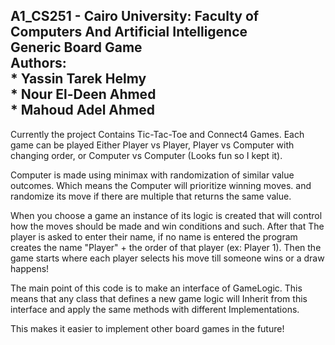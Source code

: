 <h2> A1_CS251 - Cairo University: Faculty of Computers And Artificial Intelligence<br/>
Generic Board Game<br/>
Authors:<br/>
* Yassin Tarek Helmy<br/>
* Nour El-Deen Ahmed<br/>
* Mahoud Adel Ahmed </h2>

Currently the project Contains Tic-Tac-Toe and Connect4 Games.
Each game can be played Either Player vs Player, Player vs Computer with changing order, or Computer vs Computer (Looks fun so I kept it).

Computer is made using minimax with randomization of similar value outcomes.
Which means the Computer will prioritize winning moves. and randomize its move if there are multiple that returns the same value.

When you choose a game an instance of its logic is created that will control how the moves should be made and win conditions and such.
After that The player is asked to enter their name, if no name is entered the program creates the name "Player" + the order of that player (ex: Player 1).
Then the game starts where each player selects his move till someone wins or a draw happens!

The main point of this code is to make an interface of GameLogic.
This means that any class that defines a new game logic will Inherit from this interface 
and apply the same methods with different Implementations.

This makes it easier to implement other board games in the future!
